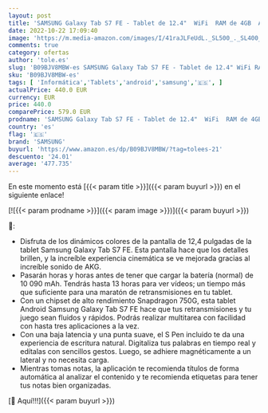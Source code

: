 ```yaml
---
layout: post
title: 'SAMSUNG Galaxy Tab S7 FE - Tablet de 12.4"  WiFi  RAM de 4GB  Almacenamiento de 64GB  Android  - Color Negro [Versión española]'
date: 2022-10-22 17:09:40
image: 'https://m.media-amazon.com/images/I/41raJLFeUdL._SL500_._SL400_.jpg'
comments: true
category: ofertas
author: 'tole.es'
slug: 'B09BJV8MBW-es SAMSUNG Galaxy Tab S7 FE - Tablet de 12.4" WiFi RAM de 4GB...'
sku: 'B09BJV8MBW-es'
tags: [ 'Informática','Tablets','android','samsung','🇪🇸', ]
actualPrice: 440.0 EUR
currency: EUR
price: 440.0
comparePrice: 579.0 EUR
prodname: 'SAMSUNG Galaxy Tab S7 FE - Tablet de 12.4"  WiFi  RAM de 4GB  Almacenamiento de 64GB  Android  - Color Negro [Versión española]'
country: 'es'
flag: '🇪🇸'
brand: 'SAMSUNG'
buyurl: 'https://www.amazon.es/dp/B09BJV8MBW/?tag=tolees-21'
descuento: '24.01'
average: '477.735'
---
```


En este momento está [{{< param title >}}]({{< param buyurl >}}) en el siguiente enlace!

[![{{< param prodname >}}]({{< param image >}})]({{< param buyurl >}})

🔎:

- Disfruta de los dinámicos colores de la pantalla de 12,4 pulgadas de la tablet Samsung Galaxy Tab S7 FE. Esta pantalla hace que los detalles brillen, y la increíble experiencia cinemática se ve mejorada gracias al increíble sonido de AKG.
- Pasarán horas y horas antes de tener que cargar la batería (normal) de 10 090 mAh. Tendrás hasta 13 horas para ver vídeos; un tiempo más que suficiente para una maratón de retransmisiones en tu tablet.
- Con un chipset de alto rendimiento Snapdragon 750G, esta tablet Android Samsung Galaxy Tab S7 FE hace que tus retransmisiones y tu juego sean fluidos y rápidos. Podrás realizar multitarea con facilidad con hasta tres aplicaciones a la vez.
- Con una baja latencia y una punta suave, el S Pen incluido te da una experiencia de escritura natural. Digitaliza tus palabras en tiempo real y edítalas con sencillos gestos. Luego, se adhiere magnéticamente a un lateral y no necesita carga.
- Mientras tomas notas, la aplicación te recomienda títulos de forma automática al analizar el contenido y te recomienda etiquetas para tener tus notas bien organizadas.

[🛒 Aquí!!!]({{< param buyurl >}})

